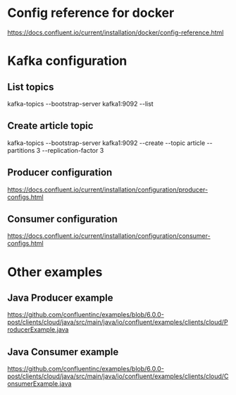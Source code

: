# Config reference for docker
https://docs.confluent.io/current/installation/docker/config-reference.html

# Kafka configuration

## List topics
kafka-topics --bootstrap-server kafka1:9092 --list

## Create article topic
kafka-topics --bootstrap-server kafka1:9092 --create --topic article --partitions 3 --replication-factor 3

## Producer configuration
https://docs.confluent.io/current/installation/configuration/producer-configs.html

## Consumer configuration
https://docs.confluent.io/current/installation/configuration/consumer-configs.html

# Other examples

## Java Producer example
https://github.com/confluentinc/examples/blob/6.0.0-post/clients/cloud/java/src/main/java/io/confluent/examples/clients/cloud/ProducerExample.java

## Java Consumer example
https://github.com/confluentinc/examples/blob/6.0.0-post/clients/cloud/java/src/main/java/io/confluent/examples/clients/cloud/ConsumerExample.java